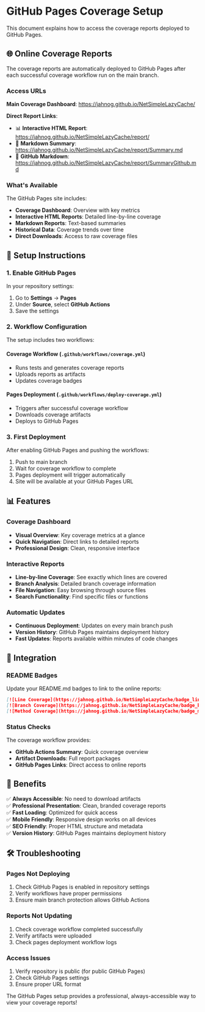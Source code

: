 # GitHub Pages Coverage Setup

This document explains how to access the coverage reports deployed to GitHub Pages.

## 🌐 Online Coverage Reports

The coverage reports are automatically deployed to GitHub Pages after each successful coverage workflow run on the main branch.

### Access URLs

**Main Coverage Dashboard**: https://jahnog.github.io/NetSimpleLazyCache/

**Direct Report Links**:
- 📊 **Interactive HTML Report**: https://jahnog.github.io/NetSimpleLazyCache/report/
- 📝 **Markdown Summary**: https://jahnog.github.io/NetSimpleLazyCache/report/Summary.md
- 🐙 **GitHub Markdown**: https://jahnog.github.io/NetSimpleLazyCache/report/SummaryGithub.md

### What's Available

The GitHub Pages site includes:
- **Coverage Dashboard**: Overview with key metrics
- **Interactive HTML Reports**: Detailed line-by-line coverage
- **Markdown Reports**: Text-based summaries
- **Historical Data**: Coverage trends over time
- **Direct Downloads**: Access to raw coverage files

## 🔧 Setup Instructions

### 1. Enable GitHub Pages

In your repository settings:
1. Go to **Settings** → **Pages**
2. Under **Source**, select **GitHub Actions**
3. Save the settings

### 2. Workflow Configuration

The setup includes two workflows:

#### Coverage Workflow (`.github/workflows/coverage.yml`)
- Runs tests and generates coverage reports
- Uploads reports as artifacts
- Updates coverage badges

#### Pages Deployment (`.github/workflows/deploy-coverage.yml`)
- Triggers after successful coverage workflow
- Downloads coverage artifacts
- Deploys to GitHub Pages

### 3. First Deployment

After enabling GitHub Pages and pushing the workflows:
1. Push to main branch
2. Wait for coverage workflow to complete
3. Pages deployment will trigger automatically
4. Site will be available at your GitHub Pages URL

## 📊 Features

### Coverage Dashboard
- **Visual Overview**: Key coverage metrics at a glance
- **Quick Navigation**: Direct links to detailed reports
- **Professional Design**: Clean, responsive interface

### Interactive Reports
- **Line-by-line Coverage**: See exactly which lines are covered
- **Branch Analysis**: Detailed branch coverage information
- **File Navigation**: Easy browsing through source files
- **Search Functionality**: Find specific files or functions

### Automatic Updates
- **Continuous Deployment**: Updates on every main branch push
- **Version History**: GitHub Pages maintains deployment history
- **Fast Updates**: Reports available within minutes of code changes

## 🔗 Integration

### README Badges
Update your README.md badges to link to the online reports:

```markdown
[![Line Coverage](https://jahnog.github.io/NetSimpleLazyCache/badge_linecoverage.svg)](https://jahnog.github.io/NetSimpleLazyCache/)
[![Branch Coverage](https://jahnog.github.io/NetSimpleLazyCache/badge_branchcoverage.svg)](https://jahnog.github.io/NetSimpleLazyCache/)
[![Method Coverage](https://jahnog.github.io/NetSimpleLazyCache/badge_methodcoverage.svg)](https://jahnog.github.io/NetSimpleLazyCache/)
```

### Status Checks
The coverage workflow provides:
- **GitHub Actions Summary**: Quick coverage overview
- **Artifact Downloads**: Full report packages
- **GitHub Pages Links**: Direct access to online reports

## 🚀 Benefits

✅ **Always Accessible**: No need to download artifacts  
✅ **Professional Presentation**: Clean, branded coverage reports  
✅ **Fast Loading**: Optimized for quick access  
✅ **Mobile Friendly**: Responsive design works on all devices  
✅ **SEO Friendly**: Proper HTML structure and metadata  
✅ **Version History**: GitHub Pages maintains deployment history  

## 🛠️ Troubleshooting

### Pages Not Deploying
1. Check GitHub Pages is enabled in repository settings
2. Verify workflows have proper permissions
3. Ensure main branch protection allows GitHub Actions

### Reports Not Updating
1. Check coverage workflow completed successfully
2. Verify artifacts were uploaded
3. Check pages deployment workflow logs

### Access Issues
1. Verify repository is public (for public GitHub Pages)
2. Check GitHub Pages settings
3. Ensure proper URL format

The GitHub Pages setup provides a professional, always-accessible way to view your coverage reports!

